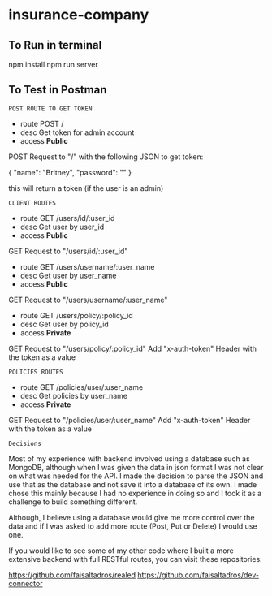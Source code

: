# insurance-company

## To Run in terminal

npm install
npm run server

## To Test in Postman

	POST ROUTE TO GET TOKEN

- route       POST /
- desc        Get token for admin account
- access      **Public**

POST Request to "/" with the following JSON to get token:

{
	"name": "Britney",
	"password": ""
}

this will return a token (if the user is an admin)


	CLIENT ROUTES

- route       GET /users/id/:user_id
- desc        Get user by user_id
- access      **Public**

GET Request to "/users/id/:user_id"

- route       GET /users/username/:user_name
- desc        Get user by user_name
- access      **Public**

GET Request to "/users/username/:user_name"

- route       GET /users/policy/:policy_id
- desc        Get user by policy_id
- access      **Private**

GET Request to "/users/policy/:policy_id"
  Add "x-auth-token" Header with the token as a value


	POLICIES ROUTES

- route       GET /policies/user/:user_name
- desc        Get policies by user_name
- access      **Private**

GET Request to "/policies/user/:user_name"
  Add "x-auth-token" Header with the token as a value
  
  
  	Decisions
	
Most of my experience with backend involved using a database such as MongoDB, although when I was given the data in json format I was not clear on what was needed for the API. I made the decision to parse the JSON and use that as the database and not save it into a database of its own. I made chose this mainly because I had no experience in doing so and I took it as a challenge to build something different. 

Although, I believe using a database would give me more control over the data and if I was asked to add more route (Post, Put or Delete) I would use one.

If you would like to see some of my other code where I built a more extensive backend with full RESTful routes, you can visit these repositories:

https://github.com/faisaltadros/realed
https://github.com/faisaltadros/dev-connector
